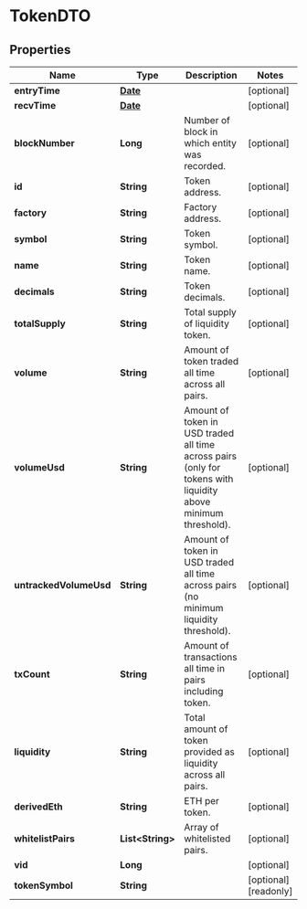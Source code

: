

# TokenDTO

## Properties

Name | Type | Description | Notes
------------ | ------------- | ------------- | -------------
**entryTime** | [**Date**](Date.md) |  |  [optional]
**recvTime** | [**Date**](Date.md) |  |  [optional]
**blockNumber** | **Long** | Number of block in which entity was recorded. |  [optional]
**id** | **String** | Token address. |  [optional]
**factory** | **String** | Factory address. |  [optional]
**symbol** | **String** | Token symbol. |  [optional]
**name** | **String** | Token name. |  [optional]
**decimals** | **String** | Token decimals. |  [optional]
**totalSupply** | **String** | Total supply of liquidity token. |  [optional]
**volume** | **String** | Amount of token traded all time across all pairs. |  [optional]
**volumeUsd** | **String** | Amount of token in USD traded all time across pairs (only for tokens with liquidity above minimum threshold). |  [optional]
**untrackedVolumeUsd** | **String** | Amount of token in USD traded all time across pairs (no minimum liquidity threshold). |  [optional]
**txCount** | **String** | Amount of transactions all time in pairs including token. |  [optional]
**liquidity** | **String** | Total amount of token provided as liquidity across all pairs. |  [optional]
**derivedEth** | **String** | ETH per token. |  [optional]
**whitelistPairs** | **List&lt;String&gt;** | Array of whitelisted pairs. |  [optional]
**vid** | **Long** |  |  [optional]
**tokenSymbol** | **String** |  |  [optional] [readonly]




